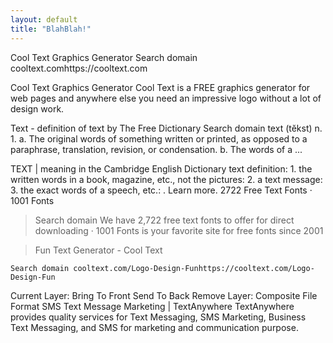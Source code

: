 ```yaml
---
layout: default
title: "BlahBlah!"
---
```


Cool Text Graphics Generator
Search domain cooltext.comhttps://cooltext.com

Cool Text Graphics Generator Cool Text is a FREE graphics generator for web pages and anywhere else you need an impressive logo without a lot of design work.

Text - definition of text by The Free Dictionary
Search domain text (tĕkst) n. 1. a. The original words of something written or printed, as opposed to a paraphrase, translation, revision, or condensation. b. The words of a ...

TEXT | meaning in the Cambridge English Dictionary
text definition: 1. the written words in a book, magazine, etc., not the pictures: 2. a text message: 3. the exact words of a speech, etc.: . Learn more.
2722 Free Text Fonts · 1001 Fonts

>Search domain We have 2,722 free text fonts to offer for direct downloading · 1001 Fonts is your favorite site for free fonts since 2001

>Fun Text Generator - Cool Text

`Search domain cooltext.com/Logo-Design-Funhttps://cooltext.com/Logo-Design-Fun`

Current Layer: Bring To Front Send To Back Remove Layer: Composite File Format
SMS Text Message Marketing | TextAnywhere
TextAnywhere provides quality services for Text Messaging, SMS Marketing, Business Text Messaging, and SMS for marketing and communication purpose.
